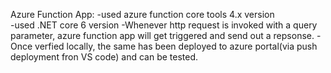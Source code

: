 Azure Function App:
  -used azure function core tools 4.x version\
  -used .NET core 6 version
  -Whenever http request is invoked with a query parameter, azure function app will get triggered and send out a repsonse. 
  -Once verfied locally, the same has been deployed to azure portal(via push deployment fron VS code) and can be tested.
